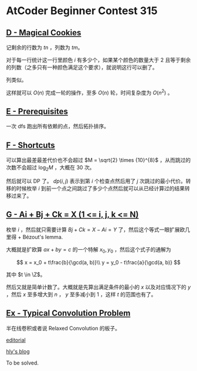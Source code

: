 # AtCoder Beginner Contest 315

## [D - Magical Cookies](https://atcoder.jp/contests/abc315/tasks/abc315_d)

记剩余的行数为 $tn$ ，列数为 $tm$。

对于每一行统计这一行里颜色 $i$ 有多少个，如果某个颜色的数量大于 $2$ 且等于剩余的列数（之多只有一种颜色满足这个要求），就说明这行可以删了。

列类似。

这样就可以 $O(n)$ 完成一轮的操作，至多 $O(n)$ 轮，时间复杂度为 $O(n^2)$ 。

## [E - Prerequisites](https://atcoder.jp/contests/abc315/tasks/abc315_e)

一次 dfs 跑出所有依赖的点，然后拓扑排序。

## [F - Shortcuts](https://atcoder.jp/contests/abc315/tasks/abc315_f)

可以算出最差最差代价也不会超过 $M = \sqrt{2} \times {10}^{8}$ ，从而跳过的次数不会超过 $\log_{2}{M}$ ，大概在 $30$ 次。

然后就可以 DP 了。 $dp(i, j)$ 表示到第 $i$ 个检查点然后用了 $j$ 次跳过的最小代价。转移的时候枚举 $i$ 到前一个点之间跳过了多少个点然后就可以从已经计算过的结果转移过来了。

## [G - Ai + Bj + Ck = X (1 <= i, j, k <= N)](https://atcoder.jp/contests/abc315/tasks/abc315_g)

枚举 $i$ ，然后就只需要计算 $Bj + Ck = X - Ai = Y$ 了，然后这个等式一眼扩展欧几里得 + Bézout's lemma.

大概就是扩欧算 $ax + by = c$ 的一个特解 $x_0, y_0$ ，然后这个式子的通解为

$$
x = x_0 + t\frac{b}{\gcd(a, b)}\\
y = y_0 - t\frac{a}{\gcd(a, b)}
$$

其中 $t \in \Z$。

然后又就是简单计数了。大概就是先算出满足条件的最小的 $x$ 以及对应情况下的 $y$ ，然后 $x$ 至多增大到 $n$ ， $y$ 至多减小到 $1$ ，这样 $t$ 的范围也有了。

## [Ex - Typical Convolution Problem](https://atcoder.jp/contests/abc315/tasks/abc315_h)

半在线卷积或者说 Relaxed Convolution 的板子。

[editorial](https://atcoder.jp/contests/abc315/editorial/6997)

[hly's blog](https://hly1204.blog.uoj.ac/blog/7319?locale=zh-cn)

To be solved.